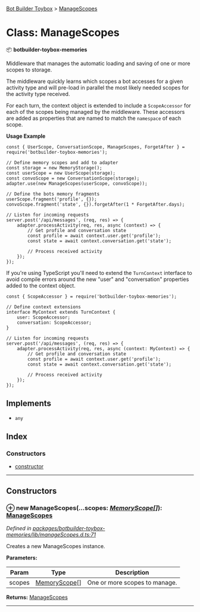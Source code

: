 [Bot Builder Toybox](../README.md) > [ManageScopes](../classes/botbuilder_toybox.managescopes.md)



# Class: ManageScopes


:package: **botbuilder-toybox-memories**

Middleware that manages the automatic loading and saving of one or more scopes to storage.

The middleware quickly learns which scopes a bot accesses for a given activity type and will pre-load in parallel the most likely needed scopes for the activity type received.

For each turn, the context object is extended to include a `ScopeAccessor` for each of the scopes being managed by the middleware. These accessors are added as properties that are named to match the `namespace` of each scope.

**Usage Example**

    const { UserScope, ConversationScope, ManageScopes, ForgetAfter } = require('botbuilder-toybox-memories');

    // Define memory scopes and add to adapter
    const storage = new MemoryStorage();
    const userScope = new UserScope(storage);
    const convoScope = new ConversationScope(storage);
    adapter.use(new ManageScopes(userScope, convoScope));

    // Define the bots memory fragments
    userScope.fragment('profile', {});
    convoScope.fragment('state', {}).forgetAfter(1 * ForgetAfter.days);

    // Listen for incoming requests
    server.post('/api/messages', (req, res) => {
        adapter.processActivity(req, res, async (context) => {
            // Get profile and conversation state
            const profile = await context.user.get('profile');
            const state = await context.conversation.get('state');

            // Process received activity
        });
    });

If you're using TypeScript you'll need to extend the `TurnContext` interface to avoid compile errors around the new "user" and "conversation" properties added to the context object.

    const { ScopeAccessor } = require('botbuilder-toybox-memories');

    // Define context extensions
    interface MyContext extends TurnContext {
        user: ScopeAccessor;
        conversation: ScopeAccessor;
    }

    // Listen for incoming requests
    server.post('/api/messages', (req, res) => {
        adapter.processActivity(req, res, async (context: MyContext) => {
            // Get profile and conversation state
            const profile = await context.user.get('profile');
            const state = await context.conversation.get('state');

            // Process received activity
        });
    });

## Implements

* `any`

## Index

### Constructors

* [constructor](botbuilder_toybox.managescopes.md#constructor)



---
## Constructors
<a id="constructor"></a>


### ⊕ **new ManageScopes**(...scopes: *[MemoryScope](botbuilder_toybox.memoryscope.md)[]*): [ManageScopes](botbuilder_toybox.managescopes.md)


*Defined in [packages/botbuilder-toybox-memories/lib/manageScopes.d.ts:71](https://github.com/Stevenic/botbuilder-toybox/blob/c5d0e84/packages/botbuilder-toybox-memories/lib/manageScopes.d.ts#L71)*



Creates a new ManageScopes instance.


**Parameters:**

| Param | Type | Description |
| ------ | ------ | ------ |
| scopes | [MemoryScope](botbuilder_toybox.memoryscope.md)[]   |  One or more scopes to manage. |





**Returns:** [ManageScopes](botbuilder_toybox.managescopes.md)

---



